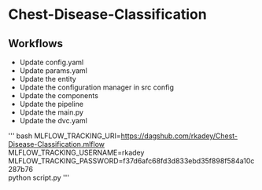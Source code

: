 # Chest-Disease-Classification

## Workflows
- Update config.yaml
- Update params.yaml
- Update the entity
- Update the configuration manager in src config
- Update the components
- Update the pipeline
- Update the main.py
- Update the dvc.yaml

''' 
bash
MLFLOW_TRACKING_URI=https://dagshub.com/rkadey/Chest-Disease-Classification.mlflow \
MLFLOW_TRACKING_USERNAME=rkadey \
MLFLOW_TRACKING_PASSWORD=f37d6afc68fd3d833ebd35f898f584a10c287b76 \
python script.py
'''